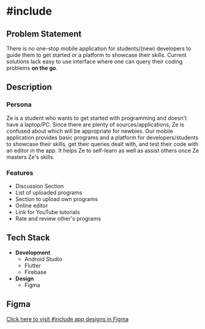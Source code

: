 # #include
## Problem Statement
There is no one-stop mobile application for students/(new) developers to guide them to get started or a platform to showcase their skills. Current solutions lack easy to use interface where one can query their coding problems __on the go__.
## Description
### Persona
Ze is a student who wants to get started with programming and doesn't have a laptop/PC. Since there are plenty of sources/applications, Ze is confused about which will be appropriate for newbies. Our mobile application provides basic programs and a platform for developers/students to showcase their skills, get their queries dealt with, and test their code with an editor in the app. It helps Ze to self-learn as well as assist others once Ze masters Ze's skills.
### Features
* Discussion Section
* List of uploaded programs
* Section to upload own programs
* Online editor
* Link for YouTube tutorials
* Rate and review other's programs
## Tech Stack
* __Development__
    - Android Studio
    - Flutter
    - Firebase
* __Design__
  - Figma
  
## Figma
[Click here to visit #include app designs in Figma](https://www.figma.com/file/I4zxxvl2hCSMTTmEuYmz81/HashInclude?node-id=112%3A638)
